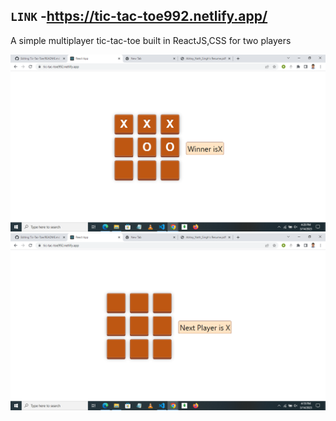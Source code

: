 ## `LINK` -https://tic-tac-toe992.netlify.app/

A simple multiplayer tic-tac-toe built in ReactJS,CSS for two players

<img src="img1.png">

<img src="img2.png">
